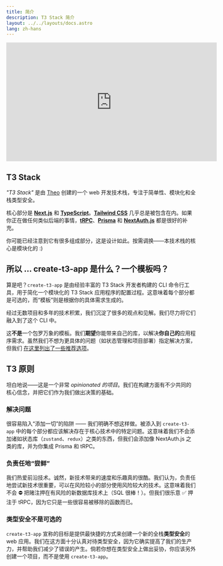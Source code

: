 ```yaml
---
title: 简介
description: T3 Stack 简介
layout: ../../layouts/docs.astro
lang: zh-hans
---
```


<div class="embed">
<iframe width="560" height="315" src="https://www.youtube.com/embed/PbjHxIuHduU" title="The best stack for your next project" frameborder="0" allow="accelerometer; autoplay; clipboard-write; encrypted-media; gyroscope; picture-in-picture" allowfullscreen></iframe>
</div>

## T3 Stack

_"T3 Stack"_ 是由 [Theo](https://twitter.com/t3dotgg) 创建的一个 web 开发技术栈，专注于简单性、模块化和全栈类型安全。

核心部分是 [**Next.js**](https://nextjs.org/) 和 [**TypeScript**](https://typescriptlang.org/)。[**Tailwind CSS**](https://tailwindcss.com/) 几乎总是被包含在内。如果你正在做任何类似后端的事情，[**tRPC**](https://trpc.io/)、[**Prisma**](https://prisma.io/) 和 [**NextAuth.js**](https://next-auth.js.org/) 都是很好的补充。

你可能已经注意到它有很多组成部分，这是设计如此。按需调换——本技术栈的核心是模块化的 :)

## 所以 ... create-t3-app 是什么？一个模板吗？

算是吧？`create-t3-app` 是由经验丰富的 T3 Stack 开发者构建的 CLI 命令行工具，用于简化一个模块化的 T3 Stack 应用程序的配置过程。这意味着每个部分都是可选的，而“模板”则是根据你的具体需求生成的。

经过无数项目和多年的技术积累，我们沉淀了很多的观点和见解。我们尽力将它们融入到了这个 CLI 中。

这**不是**一个包罗万象的模板。我们**期望**你能带来自己的库，以解决**你自己的**应用程序需求。虽然我们不想为更具体的问题（如状态管理和项目部署）指定解决方案，但我们 [在这里列出了一些推荐选项](/zh-hans/other-recs)。

## T3 原则

坦白地说——这是一个非常 _opinionated 的项目_。我们在构建方面有不少共同的核心信念，并把它们作为我们做出决策的基础。

### 解决问题

很容易陷入“添加一切”的陷阱 —— 我们明确不想这样做。被添入到 `create-t3-app` 中的每个部分都应该解决存在于核心技术中的特定问题。这意味着我们不会添加诸如状态库（`zustand`、`redux`）之类的东西，但我们会添加像 NextAuth.js 之类的库，并为你集成 Prisma 和 tRPC。

### 负责任地“尝鲜”

我们热爱前沿技术。诚然，新技术带来的速度和乐趣真的很酷。我们认为，负责任地尝试新技术很重要，可以在风险较小的部分使用风险较大的技术。这意味着我们不会 ⛔️ 把赌注押在有风险的新数据库技术上（SQL 很棒！）。但我们很乐意 ✅ 押注于 tRPC，因为它只是一些很容易被移除的函数而已。

### 类型安全不是可选的

`create-t3-app` 宣称的目标是提供最快捷的方式来创建一个新的全栈**类型安全**的 web 应用。我们在这方面十分认真对待类型安全，因为它确实提高了我们的生产力，并帮助我们减少了错误的产生。倘若你想在类型安全上做出妥协，你应该另外创建一个项目，而不是使用 `create-t3-app`。
